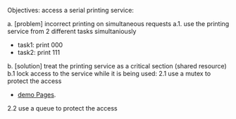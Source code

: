 Objectives: access a serial printing service:

a. [problem] incorrect printing on simultaneous requests
a.1. use the printing service from 2 different tasks simultaniously
- task1: print 000
- task2: print 111


b. [solution] treat the printing service as a critical section (shared resource) 
b.1 lock access to the service while it is being used:
2.1 use a mutex to protect the access
- [demo Pages](https://wokwi.com/projects/353392526627934209).

2.2 use a queue to protect the access
 

